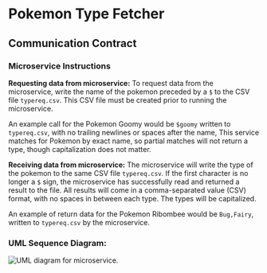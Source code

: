# Pokemon Type Fetcher
## Communication Contract

### Microservice Instructions
**Requesting data from microservice:**
To request data from the microservice, write the name of the pokemon preceded by a `$` to the CSV file `typereq.csv`. This CSV file must be created prior to running the microservice.

An example call for the Pokemon Goomy would be `$goomy` written to `typereq.csv`, with no trailing newlines or spaces after the name, This service matches for Pokemon by exact name, so partial matches will not return a type, though capitalization does not matter.

**Receiving data from microservice:**
The microservice will write the type of the pokemon to the same CSV file `typereq.csv`. If the first character is no longer a `$` sign, the microservice has successfully read and returned a result to the file. All results will come in a comma-separated value (CSV) format, with no spaces in between each type. The types will be capitalized.

An example of return data for the Pokemon Ribombee would be `Bug,Fairy`, written to `typereq.csv` by the microservice.

### UML Sequence Diagram:
![UML diagram for microservice.](https://i.imgur.com/KpFkaJW.png)